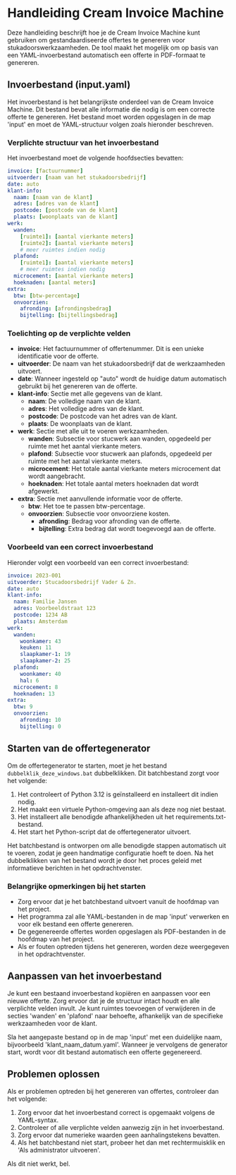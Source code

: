 # Handleiding Cream Invoice Machine

Deze handleiding beschrijft hoe je de Cream Invoice Machine kunt gebruiken om gestandaardiseerde offertes te genereren voor stukadoorswerkzaamheden. De tool maakt het mogelijk om op basis van een YAML-invoerbestand automatisch een offerte in PDF-formaat te genereren.

## Invoerbestand (input.yaml)

Het invoerbestand is het belangrijkste onderdeel van de Cream Invoice Machine. Dit bestand bevat alle informatie die nodig is om een correcte offerte te genereren. Het bestand moet worden opgeslagen in de map 'input' en moet de YAML-structuur volgen zoals hieronder beschreven.

### Verplichte structuur van het invoerbestand

Het invoerbestand moet de volgende hoofdsecties bevatten:

```yaml
invoice: [factuurnummer]
uitvoerder: [naam van het stukadoorsbedrijf]
date: auto
klant-info:
  naam: [naam van de klant]
  adres: [adres van de klant]
  postcode: [postcode van de klant]
  plaats: [woonplaats van de klant]
werk:
  wanden:
    [ruimte1]: [aantal vierkante meters]
    [ruimte2]: [aantal vierkante meters]
    # meer ruimtes indien nodig
  plafond:
    [ruimte1]: [aantal vierkante meters]
    # meer ruimtes indien nodig
  microcement: [aantal vierkante meters]
  hoeknaden: [aantal meters]
extra:
  btw: [btw-percentage]
  onvoorzien:
    afronding: [afrondingsbedrag]
    bijtelling: [bijtellingsbedrag]
```

### Toelichting op de verplichte velden

- **invoice**: Het factuurnummer of offertenummer. Dit is een unieke identificatie voor de offerte.
- **uitvoerder**: De naam van het stukadoorsbedrijf dat de werkzaamheden uitvoert.
- **date**: Wanneer ingesteld op "auto" wordt de huidige datum automatisch gebruikt bij het genereren van de offerte.
- **klant-info**: Sectie met alle gegevens van de klant.
  - **naam**: De volledige naam van de klant.
  - **adres**: Het volledige adres van de klant.
  - **postcode**: De postcode van het adres van de klant.
  - **plaats**: De woonplaats van de klant.
- **werk**: Sectie met alle uit te voeren werkzaamheden.
  - **wanden**: Subsectie voor stucwerk aan wanden, opgedeeld per ruimte met het aantal vierkante meters.
  - **plafond**: Subsectie voor stucwerk aan plafonds, opgedeeld per ruimte met het aantal vierkante meters.
  - **microcement**: Het totale aantal vierkante meters microcement dat wordt aangebracht.
  - **hoeknaden**: Het totale aantal meters hoeknaden dat wordt afgewerkt.
- **extra**: Sectie met aanvullende informatie voor de offerte.
  - **btw**: Het toe te passen btw-percentage.
  - **onvoorzien**: Subsectie voor onvoorziene kosten.
    - **afronding**: Bedrag voor afronding van de offerte.
    - **bijtelling**: Extra bedrag dat wordt toegevoegd aan de offerte.

### Voorbeeld van een correct invoerbestand

Hieronder volgt een voorbeeld van een correct invoerbestand:

```yaml
invoice: 2023-001
uitvoerder: Stucadoorsbedrijf Vader & Zn.
date: auto
klant-info:
  naam: Familie Jansen
  adres: Voorbeeldstraat 123
  postcode: 1234 AB
  plaats: Amsterdam
werk:
  wanden:
    woonkamer: 43
    keuken: 11
    slaapkamer-1: 19
    slaapkamer-2: 25
  plafond:
    woonkamer: 40
    hal: 6
  microcement: 8
  hoeknaden: 13
extra:
  btw: 9
  onvoorzien:
    afronding: 10
    bijtelling: 0
```

## Starten van de offertegenerator

Om de offertegenerator te starten, moet je het bestand `dubbelklik_deze_windows.bat` dubbelklikken. Dit batchbestand zorgt voor het volgende:

1. Het controleert of Python 3.12 is geïnstalleerd en installeert dit indien nodig.
2. Het maakt een virtuele Python-omgeving aan als deze nog niet bestaat.
3. Het installeert alle benodigde afhankelijkheden uit het requirements.txt-bestand.
4. Het start het Python-script dat de offertegenerator uitvoert.

Het batchbestand is ontworpen om alle benodigde stappen automatisch uit te voeren, zodat je geen handmatige configuratie hoeft te doen. Na het dubbelklikken van het bestand wordt je door het proces geleid met informatieve berichten in het opdrachtvenster.

### Belangrijke opmerkingen bij het starten

- Zorg ervoor dat je het batchbestand uitvoert vanuit de hoofdmap van het project.
- Het programma zal alle YAML-bestanden in de map 'input' verwerken en voor elk bestand een offerte genereren.
- De gegenereerde offertes worden opgeslagen als PDF-bestanden in de hoofdmap van het project.
- Als er fouten optreden tijdens het genereren, worden deze weergegeven in het opdrachtvenster.

## Aanpassen van het invoerbestand

Je kunt een bestaand invoerbestand kopiëren en aanpassen voor een nieuwe offerte. Zorg ervoor dat je de structuur intact houdt en alle verplichte velden invult. Je kunt ruimtes toevoegen of verwijderen in de secties 'wanden' en 'plafond' naar behoefte, afhankelijk van de specifieke werkzaamheden voor de klant.

Sla het aangepaste bestand op in de map 'input' met een duidelijke naam, bijvoorbeeld 'klant_naam_datum.yaml'. Wanneer je vervolgens de generator start, wordt voor dit bestand automatisch een offerte gegenereerd.

## Problemen oplossen

Als er problemen optreden bij het genereren van offertes, controleer dan het volgende:

1. Zorg ervoor dat het invoerbestand correct is opgemaakt volgens de YAML-syntax.
2. Controleer of alle verplichte velden aanwezig zijn in het invoerbestand.
3. Zorg ervoor dat numerieke waarden geen aanhalingstekens bevatten.
4. Als het batchbestand niet start, probeer het dan met rechtermuisklik en 'Als administrator uitvoeren'.

Als dit niet werkt, bel.
